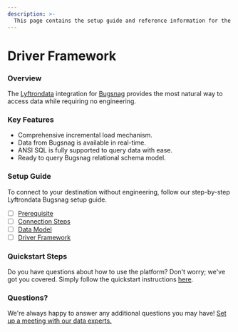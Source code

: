 ```yaml
---
description: >-
  This page contains the setup guide and reference information for the Bugsnag source connector.
---
```


# Driver Framework

### Overview

The [Lyftrondata](https://www.lyftrondata.com/) integration for [Bugsnag](https://www.lyftrondata.com/integration/business-analytics/bugsnag/) provides the most natural way to access data while requiring no engineering.

### Key Features

* Comprehensive incremental load mechanism.
* Data from Bugsnag is available in real-time.&#x20;
* ANSI SQL is fully supported to query data with ease.
* Ready to query Bugsnag relational schema model.

### Setup Guide

To connect to your destination without engineering, follow our step-by-step Lyftrondata Bugsnag setup guide.

* [ ] [Prerequisite](../prerequisite.md)
* [ ] [Connection Steps](../connection-steps.md)
* [ ] [Data Model](../data-model/erd.md)
* [ ] [Driver Framework](../driver-framework/)

### Quickstart Steps

Do you have questions about how to use the platform? Don't worry; we've got you covered. Simply follow the quickstart instructions [here](../driver-framework/README.md).

### Questions? <a href="#questions" id="questions"></a>

We're always happy to answer any additional questions you may have! [Set up a meeting with our data experts.](https://www.lyftrondata.com/book-a-meeting/)


